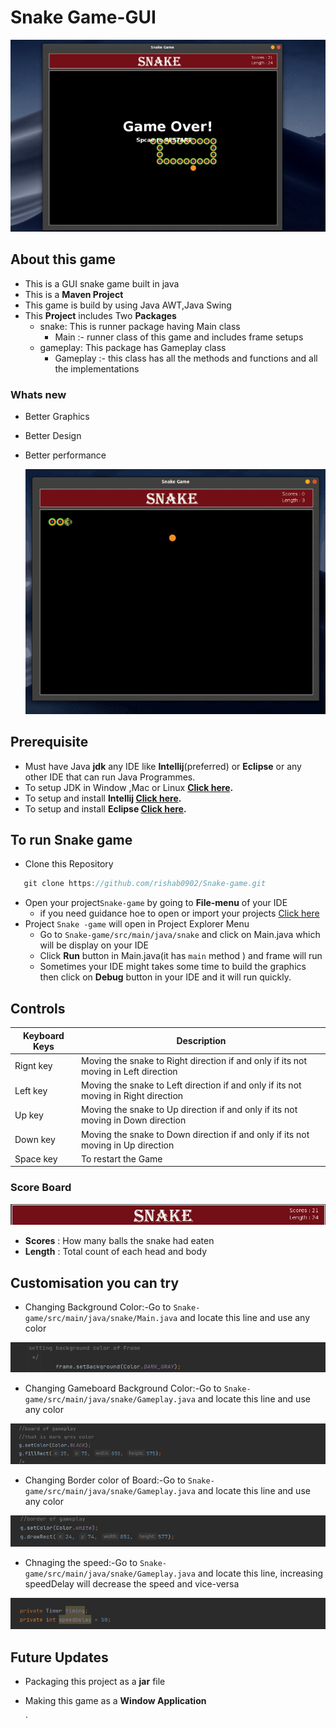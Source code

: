 # **Snake Game-GUI**
[![MasterHead](https://github.com/rishab0902/Snake-game/blob/master/Markdown/mdend.jpg?raw=true)](https://username.github.io)
## About this game
- This is a GUI snake game built in java
- This is a **Maven Project**
- This game is build by using Java AWT,Java Swing
- This **Project** includes Two **Packages** 
  - snake: This is runner package having Main class
    - Main :- runner class of this game and includes frame setups
  - gameplay: This package has Gameplay class
    - Gameplay :- this class has all the methods and functions and all the implementations
    
  

### Whats new
- Better Graphics
- Better Design
- Better performance

  [![MasterHead](https://github.com/rishab0902/Snake-game/blob/master/Markdown/Screencast-2021-06-23-232057%20(1).gif?raw=true)](https://username.github.io)

## Prerequisite
- Must have Java **jdk** any IDE like **Intellij**(preferred) or **Eclipse** or any other IDE that can run Java Programmes.
- To setup JDK in Window ,Mac or Linux **[Click here](https://www3.ntu.edu.sg/home/ehchua/programming/howto/JDK_Howto.html#:~:text=Step%201b%3A%20Install%20Oracle%20JDK,gz%20%22%20%2D%20179MB).**
- To setup and install **Intellij [Click here](https://www.jetbrains.com/help/idea/installation-guide.html).**
- To setup and install **Eclipse  [Click here](https://www3.ntu.edu.sg/home/ehchua/programming/howto/eclipsejava_howto.html).**
## To run Snake game
- Clone this Repository
```java 
   git clone https://github.com/rishab0902/Snake-game.git
   ```
 - Open your project`Snake-game` by going to **File-menu** of your IDE
   - if you need guidance hoe to open or import your projects [Click here](https://www.microfocus.com/documentation/enterprise-developer/ed232/Eclipse/GUID-773A19C7-98B2-442D-9D36-240E20E3F2CE.html)
- Project `Snake -game` will open in Project Explorer Menu
  - Go to `Snake-game/src/main/java/snake` and click on Main.java which will be display on your IDE
  - Click **Run** button in Main.java(it has `main` method ) and frame will run
  - Sometimes your IDE might takes some time to build the graphics then click on **Debug** button in your IDE and it will run quickly.
  
 ## Controls
   
   
 
| Keyboard Keys    |       Description                                                                                  |
| --------------------|----------------------------------------------------------------------------------------------------| 
| Rignt key | Moving the snake to Right direction if and only if its not moving in Left direction |  
|Left key   | Moving the snake to Left direction if and only if its not moving in Right direction |
|Up key  | Moving the snake to Up direction if and only if its not moving in Down direction|
|Down key  |Moving the snake to Down direction if and only if its not moving in Up direction |
|Space key  |To restart the Game|
 
 ### Score Board
 [![MasterHead](https://github.com/rishab0902/Snake-game/blob/master/Markdown/scoreboard.png?raw=true)](https://username.github.io)
 - **Scores** : How many balls the snake had eaten
 - **Length** : Total count of each head and body
 


## Customisation you can try
  - Changing Background Color:-Go to `Snake-game/src/main/java/snake/Main.java` and locate this line and use any color
  
 [![MasterHead](https://github.com/rishab0902/Snake-game/blob/master/Markdown/Kazam_screenshot_00001.png?raw=true)](https://username.github.io)
  - Changing Gameboard Background Color:-Go to `Snake-game/src/main/java/snake/Gameplay.java` and locate this line and use any color

 [![MasterHead](https://github.com/rishab0902/Snake-game/blob/master/Markdown/Kazam_screenshot_00002.png?raw=true)](https://username.github.io)
  - Changing Border color of Board:-Go to `Snake-game/src/main/java/snake/Gameplay.java` and locate this line and use any color
  
 [![MasterHead](https://github.com/rishab0902/Snake-game/blob/master/Markdown/Kazam_screenshot_00003.png?raw=true)](https://username.github.io)
  - Chnaging the speed:-Go to `Snake-game/src/main/java/snake/Gameplay.java` and locate this line, increasing speedDelay will decrease the speed and vice-versa

 [![MasterHead](https://github.com/rishab0902/Snake-game/blob/master/Markdown/Kazam_screenshot_00004.png?raw=true)](https://username.github.io)

  
## Future Updates
- Packaging this project as a **jar** file
- Making this game as a **Window Application**


  
  
  `
  
  


    
